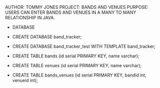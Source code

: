 AUTHOR: TOMMY JONES
PROJECT: BANDS AND VENUES
PURPOSE: USERS CAN ENTER BANDS AND VENUES IN A MANY TO MANY RELATIONSHIP IN JAVA.

* DATABASE

* CREATE DATABASE band_tracker;
* CREATE DATABASE band_tracker_test WITH TEMPLATE band_tracker;
* CREATE TABLE bands (id serial PRIMARY KEY, name varchar);
* CREATE TABLE venues (id serial PRIMARY KEY, name varchar);
* CREATE TABLE bands_venues (id serial PRIMARY KEY, bandid int, venueid int);
